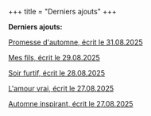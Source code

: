 +++
title = "Derniers ajouts"
+++

**Derniers ajouts:**

[Promesse d'automne, écrit le 31.08.2025](./seasons/28_vingt_huitieme_saison/promesse_d_automne)

[Mes fils, écrit le 29.08.2025](./seasons/28_vingt_huitieme_saison/mes_fils)

[Soir furtif, écrit le 28.08.2025](./seasons/28_vingt_huitieme_saison/soir_furtif)

[L'amour vrai, écrit le 27.08.2025](./seasons/28_vingt_huitieme_saison/l_amour_vrai)

[Automne inspirant, écrit le 27.08.2025](./seasons/28_vingt_huitieme_saison/automne_inspirant)

